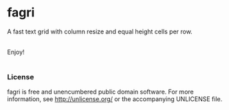 # fagri
A fast text grid with column resize and equal height cells per row.
  
<br/>     
Enjoy!
<br/>  
<br/>  

### License    
   
fagri is free and unencumbered public domain software. For more information, see http://unlicense.org/ or the accompanying UNLICENSE file.
  
